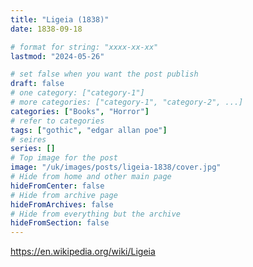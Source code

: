 ```yaml
---
title: "Ligeia (1838)"
date: 1838-09-18

# format for string: "xxxx-xx-xx"
lastmod: "2024-05-26"

# set false when you want the post publish
draft: false
# one category: ["category-1"]
# more categories: ["category-1", "category-2", ...]
categories: ["Books", "Horror"]
# refer to categories
tags: ["gothic", "edgar allan poe"]
# seires
series: []
# Top image for the post
image: "/uk/images/posts/ligeia-1838/cover.jpg"
# Hide from home and other main page
hideFromCenter: false
# Hide from archive page
hideFromArchives: false
# Hide from everything but the archive
hideFromSection: false
---
```

https://en.wikipedia.org/wiki/Ligeia
<!--more-->